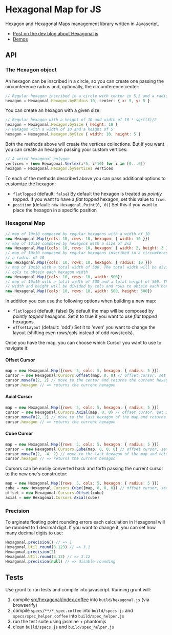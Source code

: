 # Hexagonal Map for JS

Hexagon and Hexagonal Maps management library written in Javascript.

- [Post on the dev blog about Hexagonal.js](http://dev.mikamai.com/post/93312455794/web-procedural-map-generation-part-3)
- [Demos](http://mikamai.github.io/hexagonal.js/demo.html)

## API

### The Hexagon object

An hexagon can be inscribed in a circle, so you can create one passing the
circumference radius and, optionally, the circumference center:

```javascript
// Regular hexagon inscribed in a circle with center in 5,5 and a radius of 10
hexagon = Hexagonal.Hexagon.byRadius 10, center: { x: 5, y: 5 }
```

You can create an hexagon with a given size:

```javascript
// Regular hexagon with a height of 10 and width of 10 * sqrt(3)/2
hexagon = Hexagonal.Hexagon.bySize { height: 10 }
// Hexagon with a width of 10 and a height of 5
hexagon = Hexagonal.Hexagon.bySize { width: 10, height: 5 }
```

Both the methods above will create the vertices collections.
But if you want you can create an hexagon passing your custom vertices:

```javascript
// A weird hexagonal polygon
vertices = (new Hexagonal.Vertex(i*5, i*10) for i in [0...6])
hexagon = Hexagonal.Hexagon.byVertices vertices
```

To each of the methods described above you can pass additional options to customize the hexagon:

- `flatTopped` (default: `false`) By default the hexagon is treated as _pointly topped_. If you want to have a _flat topped_ hexagon, set this value to `true`.
- `position` (default: `new Hexagonal.Point(0, 0)`) Set this if you want to place the hexagon in a specific position

### Hexagonal Map

```javascript
// map of 10x10 composed by regular hexagons with a width of 10
new Hexagonal.Map({cols: 10, rows: 10, hexagon: { width: 10 }})
// map of 10x10 composed by hexagons with a size of 2x3
new Hexagonal.Map({cols: 10, rows: 10, hexagon: { width: 2, height: 3 }})
// map of 10x10 composed by regular hexagons inscribed in a circumference with
// a radius of 10
new Hexagonal.Map({cols: 10, rows: 10, hexagon: { radius: 10 }})
// map of 10x10 with a total width of 500. The total width will be divided by
// cols to obtain each hexagon width
new Hexagonal.Map({cols: 10, rows: 10, width: 500})
// map of 10x10 with a total width of 500 and a total height of 500. The total
// width and height will be divided by cols and rows to obtain each hexagon size
new Hexagonal.Map({cols: 10, rows: 10, width: 500, height: 500})
```

In addition you can use the following options when building a new map:

- `flatTopped` (default: false) By default the map will be composed by _pointly topped_ hexagons. Set it to true if you want to use _flat topped_ hexagons.
- `offsetLayout` (default: 'odd') Set it to 'even' you want to change the layout (shifting even rows/cols instead of odd rows/cols).

Once you have the map, you can choose which Cursor you want to use to navigate it:

#### Offset Cursor

```javascript
map = new Hexagonal.Map({rows: 5, cols: 5, hexagon: { radius: 5 }})
cursor = new Hexagonal.Cursors.Offset(map, 0, 0) // offset cursor, set in 0,0 (first hexagon)
cursor.moveTo(2, 2) // move to the center and returns the current hexagon
cursor.hexagon // => returns the current hexagon
```

#### Axial Cursor

```javascript
map = new Hexagonal.Map({rows: 5, cols: 5, hexagon: { radius: 5 }})
cursor = new Hexagonal.Cursors.Axial(map, 0, 0) // offset cursor, set in 0,0 (map center)
cursor.moveTo(2, 2) // move to the last hexagon of the map and returns the current hexagon
cursor.hexagon // => returns the current hexagon
```

#### Cube Cursor

```javascript
map = new Hexagonal.Map({rows: 5, cols: 5, hexagon: { radius: 5 }})
cursor = new Hexagonal.Cursors.Cube(map, 0, 0, 0) // offset cursor, set in 0,0,0 (map center)
cursor.moveTo(2, -4, 2) // move to the last hexagon of the map and returns the current hexagon
cursor.hexagon // => returns the current hexagon
```

Cursors can be easily converted back and forth passing the current cursor to the new one's constructor:

```javascript
map = new Hexagonal.Map({rows: 5, cols: 5, hexagon: { radius: 5 }})
cube = new Hexagonal.Cursors.Cube({map, 0, 0, 0}) // offset cursor, set in 0,0,0 (map center)
offset = new Hexagonal.Cursors.Offset(cube)
axial = new Hexagonal.Cursors.Axial(cube)
```

### Precision

To arginate floating point rounding errors each calculation in Hexagonal will be
rounded to 1 decimal digit. If you want to change it, you can set how many decimal
digits to use:

```javascript
Hexagonal.precision() // => 1
Hexagonal.Util.round(3.123) // => 3.1
Hexagonal.precision(2)
Hexagonal.Util.round(3.12) // => 3.12
Hexagonal.precision(null) // => disable rounding
```

## Tests

Use grunt to run tests and compile into javascript. Running grunt will:

1. compile [src/hexagonal/index.coffee](src/hexagonal/index.coffee) into `build/hexagonal.js` (via browserify)
2. compile `specs/**/*_spec.coffee` into `build/specs.js` and `specs/spec_helper.coffee` into `build/spec_helper.js`
3. run the test suite using jasmine + phantomjs
4. clean `build/specs.js` and `build/spec_helper.js`
